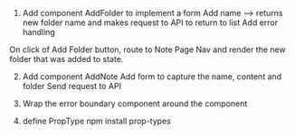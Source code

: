 1. Add component AddFolder to implement a form
   Add name --> returns new folder name and makes request to API to return to list
   Add error handling

On click of Add Folder button, route to Note Page Nav and render the new folder that was added to state.

2. Add component AddNote
   Add form to capture the name, content and folder
   Send request to API

3. Wrap the error boundary component around the component

4. define PropType npm install prop-types
